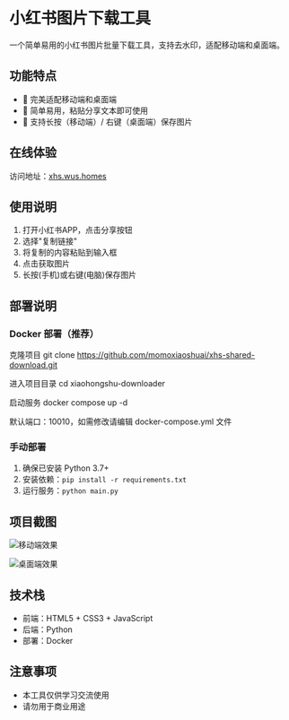 # 小红书图片下载工具

一个简单易用的小红书图片批量下载工具，支持去水印，适配移动端和桌面端。

## 功能特点

- 📱 完美适配移动端和桌面端
- 🚀 简单易用，粘贴分享文本即可使用
- 💫 支持长按（移动端）/ 右键（桌面端）保存图片

## 在线体验

访问地址：[xhs.wus.homes](https://xhs.wus.homes/)

## 使用说明

1. 打开小红书APP，点击分享按钮
2. 选择"复制链接"
3. 将复制的内容粘贴到输入框
4. 点击获取图片
5. 长按(手机)或右键(电脑)保存图片

## 部署说明

### Docker 部署（推荐）

克隆项目
git clone https://github.com/momoxiaoshuai/xhs-shared-download.git

进入项目目录
cd xiaohongshu-downloader

启动服务
docker compose up -d

默认端口：10010，如需修改请编辑 docker-compose.yml 文件

### 手动部署

1. 确保已安装 Python 3.7+
2. 安装依赖：`pip install -r requirements.txt`
3. 运行服务：`python main.py`

## 项目截图

![移动端效果](https://github.com/user-attachments/assets/6efc5a4c-a65b-40ec-8d7f-110e53d2cd2f)

![桌面端效果](https://github.com/user-attachments/assets/984e0731-e140-4d9b-a317-16c13841b497)

## 技术栈

- 前端：HTML5 + CSS3 + JavaScript
- 后端：Python
- 部署：Docker

## 注意事项

- 本工具仅供学习交流使用
- 请勿用于商业用途
